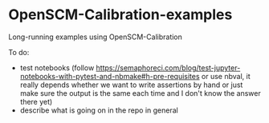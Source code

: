 # OpenSCM-Calibration-examples

Long-running examples using OpenSCM-Calibration

To do:

- test notebooks (follow https://semaphoreci.com/blog/test-jupyter-notebooks-with-pytest-and-nbmake#h-pre-requisites or use nbval, it really depends whether we want to write assertions by hand or just make sure the output is the same each time and I don't know the answer there yet)
- describe what is going on in the repo in general
